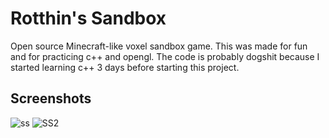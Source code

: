 # Rotthin's Sandbox

Open source Minecraft-like voxel sandbox game.
This was made for fun and for practicing c++ and opengl.
The code is probably dogshit because I started learning c++ 3 days before starting this project.

## Screenshots
![ss](https://user-images.githubusercontent.com/60551555/110388439-6506e380-8063-11eb-8601-a7d1c2711538.png)
![SS2](https://user-images.githubusercontent.com/60551555/110388948-23c30380-8064-11eb-8d03-e35b66619b99.png)
